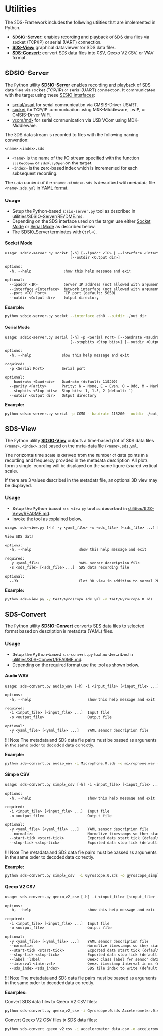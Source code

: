 # Utilities

<!-- markdownlint-disable MD013 -->
<!-- markdownlint-disable MD036 -->
<!-- markdownlint-disable MD024 -->

The SDS-Framework includes the following utilities that are implemented in Python.

- [**SDSIO-Server:**](#sdsio-server) enables recording and playback of SDS data files via socket (TCP/IP) or serial (UART) connection.
- [**SDS-View:**](#sds-view) graphical data viewer for SDS data files.
- [**SDS-Convert:**](#sds-convert) convert SDS data files into CSV, Qeexo V2 CSV, or WAV format.

## SDSIO-Server

The Python utility [**SDSIO-Server**](https://github.com/ARM-software/SDS-Framework/tree/main/utilities/SDSIO-Server) enables recording and playback of SDS data files via socket (TCP/IP) or serial (UART) connection.
It communicates with the target using these [SDSIO interfaces](https://github.com/ARM-software/SDS-Framework/tree/main/sds/source/sdsio):

- [serial/usart](https://github.com/ARM-software/SDS-Framework/tree/main/sds/source/sdsio/serial/usart) for serial communication via CMSIS-Driver USART.
- [socket](https://github.com/ARM-software/SDS-Framework/tree/main/sds/source/sdsio/socket) for TCP/IP communication using MDK-Middleware, LwIP, or CMSIS-Driver WiFi.
- [vcom/mdk](https://github.com/ARM-software/SDS-Framework/tree/main/sds/source/sdsio/vcom/mdk) for serial communication via USB VCom using MDK-Middleware.

The SDS data stream is recorded to files with the following naming convention:

`<name>.<index>.sds`

- `<name>` is the name of the I/O stream specified with the function `sdsRecOpen` or `sdsPlayOpen` on the target.
- `<index>` is the zero-based index which is incremented for each subsequent recording.

The data content of the `<name>.<index>.sds` is described with metadata file `<name>.sds.yml` in [YAML format](https://github.com/ARM-software/SDS-Framework/tree/main/schema).

### Usage

- Setup the Python-based `sdsio-server.py` tool as described in [utilities/SDSIO-Server/README.md](https://github.com/ARM-software/SDS-Framework/edit/main/utilities/SDSIO-Server/README.md).
- Depending on the SDS interface used on the target use either [Socket Mode](#socket-mode) or [Serial Mode](#serial-mode) as described below.
- The SDSIO_Server terminates with `Ctrl+C`.

#### Socket Mode

```txt
usage: sdsio-server.py socket [-h] [--ipaddr <IP> | --interface <Interface>] [--port <TCP Port>]
                              [--outdir <Output dir>]

options:
  -h, --help               show this help message and exit

optional:
  --ipaddr <IP>            Server IP address (not allowed with argument --interface)
  --interface <Interface>  Network interface (not allowed with argument --ipaddr)
  --port <TCP Port>        TCP port (default: 5050)
  --outdir <Output dir>    Output directory
```

**Example:**

```bash
python sdsio-server.py socket --interface eth0 --outdir ./out_dir
```

#### Serial Mode

```txt
usage: sdsio-server.py serial [-h] -p <Serial Port> [--baudrate <Baudrate>] [--parity <Parity>] 
                              [--stopbits <Stop bits>] [--outdir <Output dir>]

options:
  -h, --help              show this help message and exit

required:
  -p <Serial Port>        Serial port

optional:
  --baudrate <Baudrate>   Baudrate (default: 115200)
  --parity <Parity>       Parity: N = None, E = Even, O = Odd, M = Mark, S = Space (default: N)
  --stopbits <Stop bits>  Stop bits: 1, 1.5, 2 (default: 1)
  --outdir <Output dir>   Output directory
```

**Example:**

```bash
python sdsio-server.py serial -p COM0 --baudrate 115200 --outdir ./out_dir
```

## SDS-View

The Python utility [**SDSIO-View**](https://github.com/ARM-software/SDS-Framework/tree/main/utilities/SDS-View) outputs a time-based plot of SDS data files (`<name>.<index>.sds`) based on the meta-data file (`<name>.sds.yml`.

The horizontal time scale is derived from the number of data points in a recording and frequency provided in the metadata description. All plots form a single recording will be displayed on the same figure (shared vertical scale).

If there are 3 values described in the metadata file, an optional 3D view may be displayed.  

### Usage

- Setup the Python-based `sds-view.py` tool as described in [utilities/SDS-View/README.md](https://github.com/ARM-software/SDS-Framework/edit/main/utilities/SDS-View/README.md).
- Invoke the tool as explained below.

```txt
usage: sds-view.py [-h] -y <yaml_file> -s <sds_file> [<sds_file> ...] [--3D]

View SDS data

options:
  -h, --help                      show this help message and exit

required:
  -y <yaml_file>                  YAML sensor description file
  -s <sds_file> [<sds_file> ...]  SDS data recording file

optional:
  --3D                            Plot 3D view in addition to normal 2D
```

**Example:**

```bash
python sds-view.py -y test/Gyroscope.sds.yml -s test/Gyroscope.0.sds
```

## SDS-Convert

The Python utility [**SDSIO-Convert**](https://github.com/ARM-software/SDS-Framework/tree/main/utilities/SDS-Convert) converts SDS data files to selected format based on description in metadata (YAML) files.  

### Usage

- Setup the Python-based `sds-convert.py` tool as described in [utilities/SDS-Convert/README.md](https://github.com/ARM-software/SDS-Framework/edit/main/utilities/SDS-Convert/README.md).
- Depending on the required format use the tool as shown below.

#### Audio WAV

```txt
usage: sds-convert.py audio_wav [-h] -i <input_file> [<input_file> ...] -o <output_file> [-y <yaml_file> [<yaml_file> ...]]

options:
  -h, --help                          show this help message and exit

required:
  -i <input_file> [<input_file> ...]  Input file
  -o <output_file>                    Output file

optional:
  -y <yaml_file> [<yaml_file> ...]    YAML sensor description file
```

!!! Note
    The metadata and SDS data file pairs must be passed as arguments in the same order to decoded data correctly.

**Example:**

```bash
python sds-convert.py audio_wav -i Microphone.0.sds -o microphone.wav -y Microphone.sds.yml
```

#### Simple CSV

```txt
usage: sds-convert.py simple_csv [-h] -i <input_file> [<input_file> ...] -o <output_file> [-y <yaml_file> [<yaml_file> ...]] [--normalize] [--start-tick <start-tick>] [--stop-tick <stop-tick>]

options:
  -h, --help                          show this help message and exit

required:
  -i <input_file> [<input_file> ...]  Input file
  -o <output_file>                    Output file

optional:
  -y <yaml_file> [<yaml_file> ...]    YAML sensor description file
  --normalize                         Normalize timestamps so they start with 0
  --start-tick <start-tick>           Exported data start tick (default: None)
  --stop-tick <stop-tick>             Exported data stop tick (default: None)
```

!!! Note
    The metadata and SDS data file pairs must be passed as arguments in the same order to decoded data correctly.

**Example:**

```bash
python sds-convert.py simple_csv  -i Gyroscope.0.sds -o gyroscope_simple.csv -y Gyroscope.sds.yml --normalize --start-tick 0.2 --stop-tick 0.3
```

#### Qeexo V2 CSV

```txt
usage: sds-convert.py qeexo_v2_csv [-h] -i <input_file> [<input_file> ...] -o <output_file> [-y <yaml_file> [<yaml_file> ...]] [--normalize] [--start-tick <start-tick>] [--stop-tick <stop-tick>] [--label 'label'] [--interval <interval>] [--sds_index <sds_index>]

options:
  -h, --help                          show this help message and exit

required:
  -i <input_file> [<input_file> ...]  Input file
  -o <output_file>                    Output file

optional:
  -y <yaml_file> [<yaml_file> ...]    YAML sensor description file
  --normalize                         Normalize timestamps so they start with 0
  --start-tick <start-tick>           Exported data start tick (default: None)
  --stop-tick <stop-tick>             Exported data stop tick (default: None)
  --label 'label'                     Qeexo class label for sensor data (default: None)
  --interval <interval>               Qeexo timestamp interval in ms (default: 50)
  --sds_index <sds_index>             SDS file index to write (default: <sensor>.0.sds)
```

!!! Note
    The metadata and SDS data file pairs must be passed as arguments in the same order to decoded data correctly.

**Examples:**

Convert SDS data files to Qeexo V2 CSV files:

```bash
python sds-convert.py qeexo_v2_csv -i Gyroscope.0.sds Accelerometer.0.sds -o sensor_fusion.csv -y Gyroscope.sds.yaml Accelerometer.sds.yaml --normalize --start-tick 200 --stop-tick 300
```

Convert Qeexo V2 CSV files to SDS data files:

```bash
python sds-convert qeexo_v2_csv -i accelerometer_data.csv -o accelerometer.sds
```

